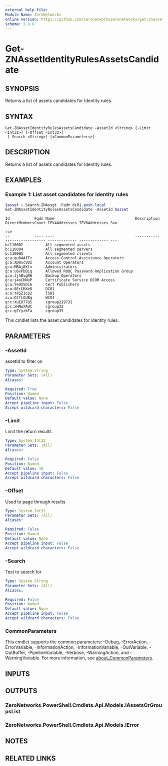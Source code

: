 ```yaml
---
external help file:
Module Name: ZeroNetworks
online version: https://github.com/zeronetworkszeronetworks/get-znassetidentityrulesassetscandidate
schema: 2.0.0
---
```


# Get-ZNAssetIdentityRulesAssetsCandidate

## SYNOPSIS
Returns a list of assets candidates for Identity rules.

## SYNTAX

```
Get-ZNAssetIdentityRulesAssetsCandidate -AssetId <String> [-Limit <Int32>] [-Offset <Int32>]
 [-Search <String>] [<CommonParameters>]
```

## DESCRIPTION
Returns a list of assets candidates for Identity rules.

## EXAMPLES

### Example 1: List asset candidates for identity rules
```powershell
$asset = Search-ZNAsset -Fqdn dc01.posh.local
Get-ZNAssetIdentityRulesAssetsCandidate -AssetId $asset
```

```output
Id           Fqdn Name                                    Description DirectMembersCount IPV4Addresses IPV6Addresses Sou
                                                                                                                     rce
--           ---- ----                                    ----------- ------------------ ------------- ------------- ---
b:110002          All segmented assets                                                                                  
b:110004          All segmented servers                                                                                 
b:110005          All segmented clients                                                                                 
g:a:qu04AfTz      Access Control Assistance Operators                                                                   
g:a:XDRxcVDz      Account Operators                                                                                     
g:a:MBAj0Xfx      Administrators                                                                                        
g:a:u6xPbBLg      Allowed RODC Password Replication Group                                                               
g:a:JjhBvgRW      Backup Operators                                                                                      
g:a:j4oCHNuP      Certificate Service DCOM Access                                                                       
g:a:YeUXSDi6      Cert Publishers                                                                                       
a:a:8ErCHXe8      DC01                                                                                                  
a:a:t8SZ1cp2      TS01                                                                                                  
a:a:OtfLGUBq      WC01                                                                                                  
g:c:XuE877Q5      cgroup229731                                                                                          
g:c:xHNwXAUC      cgroup32                                                                                              
g:c:gZryzkFa      cgroup35
```

This cmdlet lists the asset candidates for identity rules.

## PARAMETERS

### -AssetId
assetId to filter on

```yaml
Type: System.String
Parameter Sets: (All)
Aliases:

Required: True
Position: Named
Default value: None
Accept pipeline input: False
Accept wildcard characters: False
```

### -Limit
Limit the return results

```yaml
Type: System.Int32
Parameter Sets: (All)
Aliases:

Required: False
Position: Named
Default value: 10
Accept pipeline input: False
Accept wildcard characters: False
```

### -Offset
Used to page through results

```yaml
Type: System.Int32
Parameter Sets: (All)
Aliases:

Required: False
Position: Named
Default value: None
Accept pipeline input: False
Accept wildcard characters: False
```

### -Search
Test to search for

```yaml
Type: System.String
Parameter Sets: (All)
Aliases:

Required: False
Position: Named
Default value: None
Accept pipeline input: False
Accept wildcard characters: False
```

### CommonParameters
This cmdlet supports the common parameters: -Debug, -ErrorAction, -ErrorVariable, -InformationAction, -InformationVariable, -OutVariable, -OutBuffer, -PipelineVariable, -Verbose, -WarningAction, and -WarningVariable. For more information, see [about_CommonParameters](http://go.microsoft.com/fwlink/?LinkID=113216).

## INPUTS

## OUTPUTS

### ZeroNetworks.PowerShell.Cmdlets.Api.Models.IAssetsOrGroupsList

### ZeroNetworks.PowerShell.Cmdlets.Api.Models.IError

## NOTES

## RELATED LINKS

